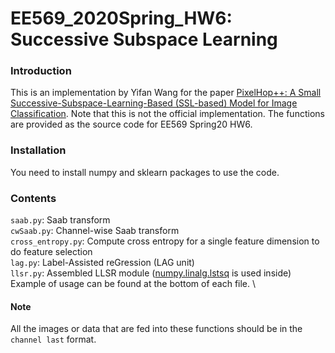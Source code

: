 # EE569_2020Spring_HW6: Successive Subspace Learning
### Introduction
This is an implementation by Yifan Wang for the paper [PixelHop++: A Small Successive-Subspace-Learning-Based (SSL-based) Model for Image Classification](https://arxiv.org/abs/2002.03141). Note that this is not the official implementation. The functions are provided as the source code for EE569 Spring20 HW6. 
### Installation
You need to install numpy and sklearn packages to use the code.
### Contents
`saab.py`: Saab transform\
`cwSaab.py`: Channel-wise Saab transform\
`cross_entropy.py`: Compute cross entropy for a single feature dimension to do feature selection\
`lag.py`: Label-Assisted reGression (LAG unit)\
`llsr.py`: Assembled LLSR module ([numpy.linalg.lstsq](https://docs.scipy.org/doc/numpy/reference/generated/numpy.linalg.lstsq.html) is used inside)\
Example of usage can be found at the bottom of each file. \

#### Note 
All the images or data that are fed into these functions should be in the `channel last` format.
